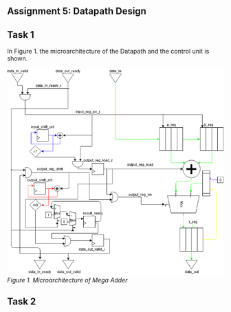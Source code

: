 Assignment 5: Datapath Design
-----------------------------------------------------

## Task 1

In Figure 1. the microarchitecture of the Datapath and the control unit is shown.

![](datapath.png)  
*Figure 1. Microarchitecture of Mega Adder*

## Task 2